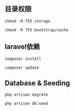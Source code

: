 ## 目录权限
~~~
chmod -R 755 storage

chmod -R 755 bootstrap/cache

~~~
## laravel依赖
~~~
composer install

composer update
~~~

## Database & Seeding
~~~
php artisan migrate

php artisan db:seed
~~~
